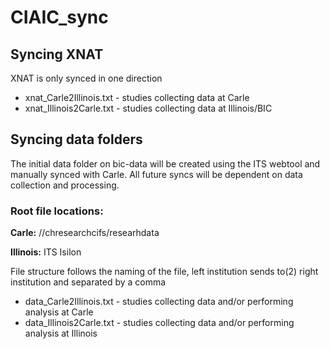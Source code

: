 # CIAIC_sync

## Syncing XNAT

XNAT is only synced in one direction

- xnat_Carle2Illinois.txt - studies collecting data at Carle
- xnat_Illinois2Carle.txt - studies collecting data at Illinois/BIC

## Syncing data folders

The initial data folder on bic-data will be created using the ITS webtool and manually synced with Carle.  All future syncs will be dependent on data collection and processing.

### Root file locations:

**Carle:** //chresearchcifs/researhdata

**Illinois:** ITS Isilon

File structure follows the naming of the file, left institution sends to(2) right institution and separated by a comma

- data_Carle2Illinois.txt - studies collecting data and/or performing analysis at Carle
- data_Illinois2Carle.txt - studies collecting data and/or performing analysis at Illinois

